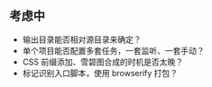 ## 考虑中

* 输出目录能否相对源目录来确定？
* 单个项目能否配置多套任务，一套监听、一套手动？
* CSS 前缀添加、雪碧图合成的时机是否太晚？
* 标记识别入口脚本，使用 browserify 打包？
